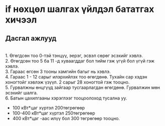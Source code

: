 # if нөхцөл шалгах үйлдэл бататгах хичээл

## Дасгал ажлууд ##
<br>1. Өгөгдсөн тоо 0-тэй тэнцүү, эерэг, эсвэл сөрөг эсэхийг хэвлэ.
<br>2. Өгөгдсөн тоо 5 ба 11 -д хуваагддаг бол тийм гэж үгүй бол үгүй гэж хэвлэ.
<br>3. Гараас өгсөн 3 тооны хамгийн багыг нь хэвлэ.
<br>4. Гараас 1 - 12 сарыг илэрхийлэх тоо өгөгдөнө. Тухайн сар хэдэн хоногтойг хэвлэж үзүүл. 2 сарыг 28 хоногтой гэж тооцно. 
<br>5. Гурвалжны өнцгүүд зайгаар тусгаарлагдан өгөгдөнө. Гурвалжин мөн эсэхийг шалга.
<br>6. Батын цахилгааны хэрэглээг тооцоолоход тусална уу. 
- 100 кВт*цаг хүртэл 200төгрөгөөр
- 100-400 кВт*цаг хүртэл 250төгрөгөөр
- 400 кВт*цаг -аас илүү бол 300 төгрөгөөр тооцно.







